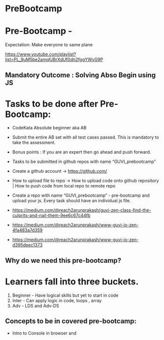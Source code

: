 # PreBootcamp



# Pre-Bootcamp - 
Expectation: Make everyone to same plane 

https://www.youtube.com/playlist?list=PL_9uM5be2amqfJBrXdUf0dn2fggYWvG9P

## Mandatory Outcome : Solving Abso Begin using JS 

# Tasks to be done after Pre-Bootcamp:

* CodeKata Absolute beginner aka AB

* Submit the entire AB set with all test cases passed. This is mandatory to take the assessment. 

* Bonus points : If you are an expert then go ahead and push forward. 

* Tasks to be submitted in github repos with name “GUVI_prebootcamp”

* Create a github account → https://github.com/ 

* How to upload file to repo → How to upload code onto github repository | How to push code from local repo to remote repo

* Create a repo with name “GUVI_prebootcamp” - pre-bootcamp and upload your js. Every task should have an individual js file.

* https://medium.com/@reach2arunprakash/guvi-zen-class-find-the-culprits-and-nail-them-9ee6c67c44fb

* https://medium.com/@reach2arunprakash/www-guvi-io-zen-4fa483a7d359

* https://medium.com/@reach2arunprakash/www-guvi-io-zen-d395deec1373


## Why do we need this pre-bootcamp? 

# Learners fall into three buckets. 

1. Beginner - Have logical skills but yet to start in code 
2. Inter - Can apply logic in code, loops , array 
3. Adv - LDS and Adv-DS 


## Concepts to be in covered pre-bootcamp:

* Intro to Console in browser and <script> tag

* Intro to Problem solving using Javascript ( Code Kata & GUVI Ide )

* Basics of JS - 

* Variables - Numbers , string , boolean 

* NAN & undefined 

* Type casting - String to number (int,float) - parseInt , parseFloat , + , Number , String to boolean

* Printing - console.log();

* Looping 

* Structure of looping with solved problem 

* Nested looping with an example 

* Conditions 

* Arrays 

* Objects

* Function - basics - Don't go in depth 


# Codekata - Lil extra  - any missing pieces 
Test Cases - Space at end or beginning , number format , single line print

## Assessment pattern 

1. MCQ & Coding 


* MCQs - only in the JS topics covered in Pre-Bootcamp 

* Coding - Code Kata

* 2 questions - Arrays , Maths and String - Mandatory to attend

* 1 q - DS  - skip if you don't know


* Session 1: Intro to code kata and JS

How to do CodeKata:
https://medium.com/@reach2arunprakash/guvi-codekata-javascript-8d0e88d35630


Reference materials for Javascript:

JS Course in GUVI - Get unlocked from Arun V
https://github.com/reach2arunprakash/javascript-101
https://developer.mozilla.org/en-US/docs/Learn/JavaScript/Building_blocks

Start here:

Where to run the code as first steps??

https://www.guvi.in/ide

This is the code template for reading the input in JS from code kata

Task 1:
Copy the below Code Template and paste it into https://www.guvi.in/ide
Paste output in the chat 

Code Template:

const readline = require('readline');
const inp = readline.createInterface({
  input: process.stdin
});
const userInput = [];
inp.on("line", (data) => {
 userInput.push(data);
});
inp.on("close", () => {

//start-here
//Your code goes here … replace this line with your code logic 

//end-here
});

Output:
	

Output:
Nil
Execution Time:
0.072s
Memory Used:
8328kb




Next steps:

Print variable values - hardcoded
Add 2 variable and print 
Read a variable and print - Input 
Read split variables
Read two var and add 
Read two var and compare
Array
11 - single variable 
[ '11', '23', '45' ] --Array 
Read and add multiline / Read array of numbers - normal and looping 

1 2 3
4 5 6
7 8 9
Space at end
Test Cases
GitHub



var a = 10;
a = 40;
console.log(a);
var b = 20;

console.log(a+b);



---------------


Looping - Nested


const readline = require('readline');
const inp = readline.createInterface({
  input: process.stdin
});
const userInput = [];
inp.on("line", (data) => {
 userInput.push(data);
});
inp.on("close", () => {

//start-here

var total = 0;

for(var i = 0 ; i < userInput.length ; i = i +1)
{
   var dummy = userInput[i].split(" ");
   console.log(dummy);
   
    for(var j = 0 ; j< dummy.length ; j = j+1)
    {
        total = total + +dummy[j]
        
    }
    
}

//var dummy = ["1","2","3"];

console.log(total);


//end-here
});




const readline = require('readline');
const inp = readline.createInterface({
  input: process.stdin
});
const userInput = [];
inp.on("line", (data) => {
 userInput.push(data);
});
inp.on("close", () => {

//start-here


 var sum = 0 ;

for (i=0; i<3; i = i+1 )
{
 something = userInput[i].split(" ");
for(j = 0 ; j < 3; j++)
{
  sum = sum + +something[j];
}
}

 console.log(sum);

//start-here
/*
var sum =0;
for(var x=0;x < userInput.length;x++)
{
    z = userInput[x].split(" ");
    for (var i=0;i<z.length;i++)     {
        sum = sum+parseInt(z[i]);   }
    
}

console.log(sum)
*/
//end-here
});

Further common Issues:

Array traversal 
End space .join



Number:

let age = 10;
let mark = 80.09;

String/ char 

let name = "arun";
let sex = 'm';

boolean

let pass = True; 
let pass = False; 

-----------------

Typecasting 

Input:

10
hai
true
1,23, arun , a 




const readline = require('readline');
const inp = readline.createInterface({
  input: process.stdin
});
const userInput = [];
inp.on("line", (data) => {
 userInput.push(data);
});
inp.on("close", () => {

//console.log(userInput);

let i =0 ;
for(i=0;i<userInput.length;i++)
{
    console.log(typeof(userInput[i]))
}
let intvar = parseFloat(userInput[0]);
let strvar = userInput[1];
let bvar = (userInput[2] == 'true');
let arrvar = userInput[3].split(",");

console.log (typeof(intvar));
console.log (typeof(strvar));
console.log (typeof(bvar));
console.log (bvar);

console.log (arrvar);
console.log (typeof(arrvar));


/*
let bvar = true;
let arrvar = [10,10.3,"a","arun",23,false]
let objvar = {"name":"arun","age":100,"city":"chennai"}

console.log(typeof(intvar),typeof(strvar),typeof(bvar));

let i=0;

for(i = 0 ;i< arrvar.length;i++)
{
	console.log(arrvar[i]);
}


console.log(intvar.toFixed(2));
console.log(bvar);
console.log(arrvar);
console.log(objvar);
*/
//console.log();

//end-here
});

Session 2:

Hoisting :


1. Hoisting is moving up
2. Move only the var not the value


1. var is hoisted & function scope
2. let is not hoisted & its block scope

--------

Reverse 


const readline = require('readline');
const inp = readline.createInterface({
  input: process.stdin
});
const userInput = [];
inp.on("line", (data) => {
 userInput.push(data);
});
inp.on("close", () => {

var str = userInput[0];
var reverseStr = "";
for(var i = str.length-1; i>= 0; i--)
{
 reverseStr += str[i];
}


//end-here
});

------------

Single line print 



const readline = require('readline');
const inp = readline.createInterface({
  input: process.stdin
});
const userInput = [];
inp.on("line", (data) => {
 userInput.push(data);
});
inp.on("close", () => {

var str = userInput[0].split(" ");
var ss = [];
var zz = "";
for(var i=0;i<str.length;i++)
{
    ss.push(str[i])
    zz+=str[i] + " "
    //console.log(str[i]);
}
console.log(ss.join(" "));
console.log(zz.trim());

//end-here
});


Objects:


Objects - JSON format --> K:V
JavaScript Object Notation

K:V
JSON
hashtable
hashmap
dict


How will to create a contact details code? 

let name = [ "Arun","prakash","guvi"];
let number = [91768,123123,91764];
console.log(number[name.indexOf("Arun")]);

let details = { "Arun": 91768,"prakash": [123123,34534,435345],"guvi" :91764 }
console.log(details)

-------

Class Task : Create a Car Object 

{
    "brand1123": "BMW",
    "color":"icewater",
    "make":"icewater",
    "year":"icewater",
    "reported":"icewater",
    "wheels":3,
    "stepinie":4
} 


Create array of Car Object

let cars = [{
    "brand1123": "BMW",
    "color":"icewater",
    "make":"icewater",
    "year":"icewater",
    "reported":"icewater",
    "wheels":3,
    "stepinie":4
} ,
{
    "brand1123": "Audi",
    "color":"icewater",
    "make":"icewater",
    "year":"icewater",
    "reported":"icewater",
    "wheels":3,
    "stepinie":4
} 
,

{
    "brand1123": "Rolls",
    "color":"icewater",
    "make":"icewater",
    "year":"icewater",
    "reported":"icewater",
    "wheels":3,
    "stepinie":4
} 
]


Cars
cars[0]
cars[1]["brand1123"]

















Count duplicates:

let elem = [12,12,12,34,34,45,45,56,67,67,78,78,78,78,78]

let count = {};

for(i=0;i<elem.length;i++)
{

  if (count[elem[i]] === undefined)
  {
     count[elem[i]] = 1;
  }
  else
  {
     count[elem[i]] = count[elem[i]] + 1
  }

}

Problems to Solve:
2D array sum
Sum of each row from a 2D array and print in a single row
 In String, remove vowels
Sort the array elements in descending order based on the number of 1’s in its binary representation.
Frequency sort using objects.
